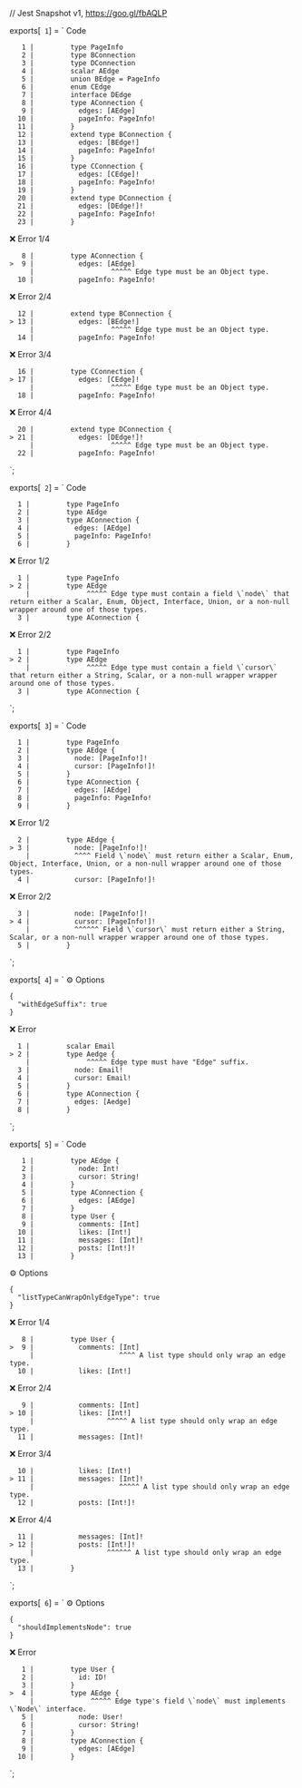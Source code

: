 // Jest Snapshot v1, https://goo.gl/fbAQLP

exports[` 1`] = `
Code

       1 |         type PageInfo
       2 |         type BConnection
       3 |         type DConnection
       4 |         scalar AEdge
       5 |         union BEdge = PageInfo
       6 |         enum CEdge
       7 |         interface DEdge
       8 |         type AConnection {
       9 |           edges: [AEdge]
      10 |           pageInfo: PageInfo!
      11 |         }
      12 |         extend type BConnection {
      13 |           edges: [BEdge!]
      14 |           pageInfo: PageInfo!
      15 |         }
      16 |         type CConnection {
      17 |           edges: [CEdge]!
      18 |           pageInfo: PageInfo!
      19 |         }
      20 |         extend type DConnection {
      21 |           edges: [DEdge!]!
      22 |           pageInfo: PageInfo!
      23 |         }

❌ Error 1/4

       8 |         type AConnection {
    >  9 |           edges: [AEdge]
         |                   ^^^^^ Edge type must be an Object type.
      10 |           pageInfo: PageInfo!

❌ Error 2/4

      12 |         extend type BConnection {
    > 13 |           edges: [BEdge!]
         |                   ^^^^^ Edge type must be an Object type.
      14 |           pageInfo: PageInfo!

❌ Error 3/4

      16 |         type CConnection {
    > 17 |           edges: [CEdge]!
         |                   ^^^^^ Edge type must be an Object type.
      18 |           pageInfo: PageInfo!

❌ Error 4/4

      20 |         extend type DConnection {
    > 21 |           edges: [DEdge!]!
         |                   ^^^^^ Edge type must be an Object type.
      22 |           pageInfo: PageInfo!
`;

exports[` 2`] = `
Code

      1 |         type PageInfo
      2 |         type AEdge
      3 |         type AConnection {
      4 |           edges: [AEdge]
      5 |           pageInfo: PageInfo!
      6 |         }

❌ Error 1/2

      1 |         type PageInfo
    > 2 |         type AEdge
        |              ^^^^^ Edge type must contain a field \`node\` that return either a Scalar, Enum, Object, Interface, Union, or a non-null wrapper around one of those types.
      3 |         type AConnection {

❌ Error 2/2

      1 |         type PageInfo
    > 2 |         type AEdge
        |              ^^^^^ Edge type must contain a field \`cursor\` that return either a String, Scalar, or a non-null wrapper wrapper around one of those types.
      3 |         type AConnection {
`;

exports[` 3`] = `
Code

      1 |         type PageInfo
      2 |         type AEdge {
      3 |           node: [PageInfo!]!
      4 |           cursor: [PageInfo!]!
      5 |         }
      6 |         type AConnection {
      7 |           edges: [AEdge]
      8 |           pageInfo: PageInfo!
      9 |         }

❌ Error 1/2

      2 |         type AEdge {
    > 3 |           node: [PageInfo!]!
        |           ^^^^ Field \`node\` must return either a Scalar, Enum, Object, Interface, Union, or a non-null wrapper around one of those types.
      4 |           cursor: [PageInfo!]!

❌ Error 2/2

      3 |           node: [PageInfo!]!
    > 4 |           cursor: [PageInfo!]!
        |           ^^^^^^ Field \`cursor\` must return either a String, Scalar, or a non-null wrapper wrapper around one of those types.
      5 |         }
`;

exports[` 4`] = `
⚙️ Options

    {
      "withEdgeSuffix": true
    }

❌ Error

      1 |         scalar Email
    > 2 |         type Aedge {
        |              ^^^^^ Edge type must have "Edge" suffix.
      3 |           node: Email!
      4 |           cursor: Email!
      5 |         }
      6 |         type AConnection {
      7 |           edges: [Aedge]
      8 |         }
`;

exports[` 5`] = `
Code

       1 |         type AEdge {
       2 |           node: Int!
       3 |           cursor: String!
       4 |         }
       5 |         type AConnection {
       6 |           edges: [AEdge]
       7 |         }
       8 |         type User {
       9 |           comments: [Int]
      10 |           likes: [Int!]
      11 |           messages: [Int]!
      12 |           posts: [Int!]!
      13 |         }

⚙️ Options

    {
      "listTypeCanWrapOnlyEdgeType": true
    }

❌ Error 1/4

       8 |         type User {
    >  9 |           comments: [Int]
         |                     ^^^^ A list type should only wrap an edge type.
      10 |           likes: [Int!]

❌ Error 2/4

       9 |           comments: [Int]
    > 10 |           likes: [Int!]
         |                  ^^^^^ A list type should only wrap an edge type.
      11 |           messages: [Int]!

❌ Error 3/4

      10 |           likes: [Int!]
    > 11 |           messages: [Int]!
         |                     ^^^^^ A list type should only wrap an edge type.
      12 |           posts: [Int!]!

❌ Error 4/4

      11 |           messages: [Int]!
    > 12 |           posts: [Int!]!
         |                  ^^^^^^ A list type should only wrap an edge type.
      13 |         }
`;

exports[` 6`] = `
⚙️ Options

    {
      "shouldImplementsNode": true
    }

❌ Error

       1 |         type User {
       2 |           id: ID!
       3 |         }
    >  4 |         type AEdge {
         |              ^^^^^ Edge type's field \`node\` must implements \`Node\` interface.
       5 |           node: User!
       6 |           cursor: String!
       7 |         }
       8 |         type AConnection {
       9 |           edges: [AEdge]
      10 |         }
`;
